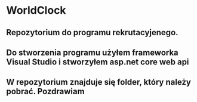 # WorldClock
## Repozytorium do programu rekrutacyjenego.
## Do stworzenia programu użyłem frameworka Visual Studio i stworzyłem asp.net core web api
## W repozytorium znajduje się folder, który należy pobrać. Pozdrawiam
